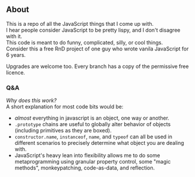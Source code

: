 ## About
This is a repo of all the JavaScript things that I come up with.    
I hear people consider JavaScript to be pretty lispy, and I don't disagree with it.    
This code is meant to do funny, complicated, silly, or cool things.    
Consider this a free RnD project of one guy who wrote vanila JavaScript for 6 years.

Upgrades are welcome too. Every branch has a copy of the permissive free licence.     

### Q&A    
*Why does this work?*    
A short explanation for most code bits would be:
- *almost* everything in javascript is an object, one way or another.
- `.prototype` chains are useful to globally alter behavior of objects (including primitives as they are boxed).
- `constructor.name`, `instanceof`, `name`, and `typeof` can all be used in different scenarios to precisely determine what object you are dealing with.
- JavaScript's heavy lean into flexibility allows me to do some metaprogramming using granular property control, some "magic methods", monkeypatching, code-as-data, and reflection.
